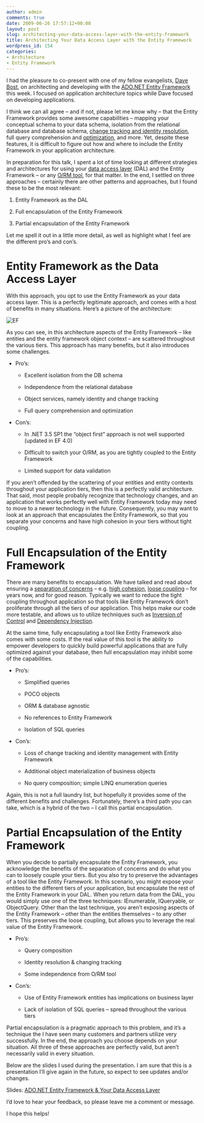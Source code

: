 ```yaml
---
author: admin
comments: true
date: 2009-06-26 17:57:12+00:00
layout: post
slug: architecting-your-data-access-layer-with-the-entity-framework
title: Architecting Your Data Access Layer with the Entity Framework
wordpress_id: 154
categories:
- Architecture
- Entity Framework
---
```


I had the pleasure to co-present with one of my fellow evangelists, [Dave Bost](http://davebost.com/blog/), on architecting and developing with the [ADO.NET Entity Framework](http://www.bing.com/search?q=ADO.NET+Entity+Framework+&form=QBRE&qs=n) this week. I focused on application architecture topics while Dave focused on developing applications.

I think we can all agree – and if not, please let me know why – that the Entity Framework provides some awesome capabilities – mapping your conceptual schema to your data schema, isolation from the relational database and database schema, [change tracking and identity resolution](http://msdn.microsoft.com/en-us/library/bb896269.aspx), full query comprehension and [optimization](http://blogs.msdn.com/adonet/archive/2008/03/27/ado-net-entity-framework-performance-comparison.aspx), and more. Yet, despite these features, it is difficult to figure out how and where to include the Entity Framework in your application architecture.

In preparation for this talk, I spent a lot of time looking at different strategies and architectures for using your [data access layer](http://www.bing.com/search?q=data+access+layer&mkt=en-us&FORM=IE8SRC) (DAL) and the Entity Framework – or any [O/RM tool](http://www.bing.com/search?q=object-relational+mapping&form=QBRE&qs=n), for that matter. In the end, I settled on three approaches – certainly there are other patterns and approaches, but I found these to be the most relevant:


1. Entity Framework as the DAL 

2. Full encapsulation of the Entity Framework 

3. Partial encapsulation of the Entity Framework 

Let me spell it out in a little more detail, as well as highlight what I feel are the different pro’s and con’s.

# Entity Framework as the Data Access Layer

With this approach, you opt to use the Entity Framework as your data access layer. This is a perfectly legitimate approach, and comes with a host of benefits in many situations. Here’s a picture of the architecture:

![EF](https://wadewegner.blob.core.windows.net/wordpress/2010/04/EF.png)

As you can see, in this architecture aspects of the Entity Framework – like entities and the entity framework object context – are scattered throughout the various tiers. This approach has many benefits, but it also introduces some challenges.

- Pro’s:
  
  * Excellent isolation from the DB schema 
   
  * Independence from the relational database 
   
  * Object services, namely identity and change tracking 
   
  * Full query comprehension and optimization 
 
- Con’s:
  
  * In .NET 3.5 SP1 the “object first” approach is not well supported (updated in EF 4.0) 
   
  * Difficult to switch your O/RM, as you are tightly coupled to the Entity Framework 
   
  * Limited support for data validation 
 

If you aren’t offended by the scattering of your entities and entity contexts throughout your application tiers, then this is a perfectly valid architecture. That said, most people probably recognize that technology changes, and an application that works perfectly well with Entity Framework today may need to move to a newer technology in the future. Consequently, you may want to look at an approach that encapsulates the Entity Framework, so that you separate your concerns and have high cohesion in your tiers without tight coupling.

# Full Encapsulation of the Entity Framework

There are many benefits to encapsulation. We have talked and read about ensuring a [separation of concerns](http://www.bing.com/search?q=separation+of+concerns&mkt=en-us&FORM=IE8SRC) – e.g. [high cohesion](http://en.wikipedia.org/wiki/Cohesion_(computer_science)), [loose coupling](http://en.wikipedia.org/wiki/Loose_coupling) – for years now, and for good reason. Typically we want to reduce the tight coupling throughout application so that tools like Entity Framework don’t proliferate through all the tiers of our application. This helps make our code more testable, and allows us to utilize techniques such as [Inversion of Control](http://en.wikipedia.org/wiki/Inversion_of_control) and [Dependency Injection](http://en.wikipedia.org/wiki/Dependency_injection).

At the same time, fully encapsulating a tool like Entity Framework also comes with some costs. If the real value of this tool is the ability to empower developers to quickly build powerful applications that are fully optimized against your database, then full encapsulation may inhibit some of the capabilities.

- Pro’s:
  
  * Simplified queries 
   
  * POCO objects 
   
  * ORM & database agnostic 
   
  * No references to Entity Framework 
   
  * Isolation of SQL queries 
 
- Con’s:
  
  * Loss of change tracking and identity management with Entity Framework 
   
  * Additional object materialization of business objects 
   
  * No query composition; simple LINQ enumeration queries 

Again, this is not a full laundry list, but hopefully it provides some of the different benefits and challenges. Fortunately, there’s a third path you can take, which is a hybrid of the two – I call this partial encapsulation.

# Partial Encapsulation of the Entity Framework

When you decide to partially encapsulate the Entity Framework, you acknowledge the benefits of the separation of concerns and do what you can to loosely couple your tiers. But you also try to preserve the advantages of a tool like the Entity Framework. In this scenario, you might expose your entities to the different tiers of your application, but encapsulate the rest of the Entity Framework in your DAL. When you return data from the DAL, you would simply use one of the three techniques: IEnumerable, IQueryable, or ObjectQuery. Other than the last technique, you aren’t exposing aspects of the Entity Framework – other than the entities themselves – to any other tiers. This preserves the loose coupling, but allows you to leverage the real value of the Entity Framework.

- Pro’s:
  
  * Query composition 
   
  * Identity resolution & changing tracking 
   
  * Some independence from O/RM tool 

- Con’s:
  
  * Use of Entity Framework entities has implications on business layer 
   
  * Lack of isolation of SQL queries – spread throughout the various tiers 

Partial encapsulation is a pragmatic approach to this problem, and it’s a technique the I have seen many customers and partners utilize very successfully. In the end, the approach you choose depends on your situation. All three of these approaches are perfectly valid, but aren’t necessarily valid in every situation.

Below are the slides I used during the presentation. I am sure that this is a presentation I’ll give again in the future, so expect to see updates and/or changes.

Slides: [ADO.NET Entity Framework & Your Data Access Layer](http://www.slideshare.net/wwegner/adonet-entity-framework-your-data-access-layer?type=powerpoint)    

I’d love to hear your feedback, so please leave me a comment or message.

I hope this helps!